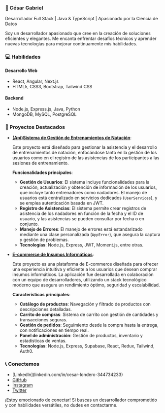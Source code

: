 ### 🌟 César Gabriel
Desarrollador Full Stack | Java & TypeScript | Apasionado por la Ciencia de Datos

Soy un desarrollador apasionado que cree en la creación de soluciones eficientes y elegantes. Me encanta enfrentar desafíos técnicos y aprender nuevas tecnologías para mejorar continuamente mis habilidades.

### 💻 Habilidades
#### Desarrollo Web
- React, Angular, Next.js
- HTML5, CSS3, Bootstrap, Tailwind CSS

#### Backend
- Node.js, Express.js, Java, Python
- MongoDB, MySQL, PostgreSQL

### 🚀 Proyectos Destacados

- **[(Api)Sistema de Gestión de Entrenamientos de Natación](https://github.com/gablon29/gestionNatacion)**: 

  Este proyecto está diseñado para gestionar la asistencia y el desarrollo de entrenamientos de natación, enfocándose tanto en la gestión de los usuarios como en el registro de las asistencias de los participantes a las sesiones de entrenamiento.

  **Funcionalidades principales**:
  - **Gestión de Usuarios**:
    El sistema incluye funcionalidades para la creación, actualización y obtención de información de los usuarios, que incluye tanto entrenadores como nadadores. El manejo de usuarios está centralizado en servicios dedicados (`UserServices`), y se emplea autenticación basada en JWT.
  - **Registro de Asistencias**:
    El sistema permite crear registros de asistencia de los nadadores en función de la fecha y el ID de usuario, y las asistencias se pueden consultar por fecha o en conjunto.
  - **Manejo de Errores**:
    El manejo de errores está estandarizado mediante una clase personalizada (`AppError`), que asegura la captura y gestión de problemas.
  - **Tecnologías**: Node.js, Express, JWT, Moment.js, entre otras.

- **[E-commerce de Insumos Informáticos](https://github.com/gablon29/PerisferiaStore)**:

  Este proyecto es una plataforma de E-commerce diseñada para ofrecer una experiencia intuitiva y eficiente a los usuarios que desean comprar insumos informáticos. La aplicación fue desarrollada en colaboración con un equipo de desarrolladores, utilizando un stack tecnológico moderno que asegura un rendimiento óptimo, seguridad y escalabilidad.

  **Características principales**:
  - **Catálogo de productos**: Navegación y filtrado de productos con descripciones detalladas.
  - **Carrito de compras**: Sistema de carrito con gestión de cantidades y transacciones seguras.
  - **Gestión de pedidos**: Seguimiento desde la compra hasta la entrega, con notificaciones en tiempo real.
  - **Panel de administración**: Gestión de productos, inventario y estadísticas de ventas.
  - **Tecnologías**: Node.js, Express, Supabase, React, Redux, Tailwind, Auth0.

### 📞 Conectemos
- [LinkedIn](<a>linkedin.com/in/cesar-londero-344734233</a>)
- [GitHub](https://github.com/gablon29)
- [Instagram](https://instagram.com/cesardev29)
- [Twitter](https://twitter.com/GabrielLondero)

¡Estoy emocionado de conectar! Si buscas un desarrollador comprometido y con habilidades versátiles, no dudes en contactarme.
